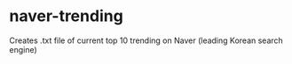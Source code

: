 # naver-trending
Creates .txt file of current top 10 trending on Naver (leading Korean search engine)
